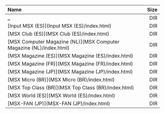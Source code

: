 |Name|Size|
|:---|---:|
|[..](../index.html)|DIR|
|[Input MSX (ES)](Input MSX (ES)/index.html)|DIR|
|[MSX Club (ES)](MSX Club (ES)/index.html)|DIR|
|[MSX Computer Magazine (NL)](MSX Computer Magazine (NL)/index.html)|DIR|
|[MSX Magazine (ES)](MSX Magazine (ES)/index.html)|DIR|
|[MSX Magazine (FR)](MSX Magazine (FR)/index.html)|DIR|
|[MSX Magazine (JP)](MSX Magazine (JP)/index.html)|DIR|
|[MSX Micro (BR)](MSX Micro (BR)/index.html)|DIR|
|[MSX Top Class (BR)](MSX Top Class (BR)/index.html)|DIR|
|[MSX World (ES)](MSX World (ES)/index.html)|DIR|
|[MSX-FAN (JP)](MSX-FAN (JP)/index.html)|DIR|
